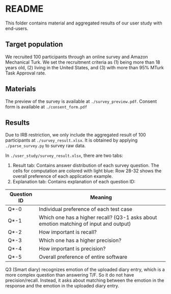# README

This folder contains material and aggregated results of our user study with end-users.

## Target population

We recruited 100 participants through an online survey and Amazon Mechanical Turk. We set the recruitment criteria as (1) being more than 18 years old, (2) living in the United States, and (3) with more than 95\% MTurk Task Approval rate.

## Materials

The preview of the survey is available at `./survey_preview.pdf`. Consent form is available at `./consent_form.pdf`

## Results

Due to IRB restriction, we only include the aggregated result of 100 participants at `./survey_result.xlsx`. It is obtained by applying `./parse_survey.py` to survey raw data. 

In `./user_study/survey_result.xlsx`, there are two tabs:

1. Result tab: Contains answer distribution of each survey question. The cells for computation are colored with light blue: Row 28-32 shows the overall preference of each application example.
2. Explanation tab: Contains explanation of each question ID:


| Question ID | Meaning                                                      |
| ----------- | ------------------------------------------------------------ |
| Q*-0        | Individual preference of each test case                      |
| Q*-1        | Which one has a higher recall? (Q3-1 asks about emotion matching of input  and output) |
| Q*-2        | How important is recall?                                     |
| Q*-3        | Which one has a higher precision?                            |
| Q*-4        | How important is precision?                                  |
| Q*-5        | Overall preference of entire software                        |

Q3 (Smart diary) recognizes emotion of the uploaded diary entry, which is a more complex question than answering T/F. So it do not have precision/recall. Instead, it asks about matching between the emotion in the response and the emotion in the uploaded diary entry.

